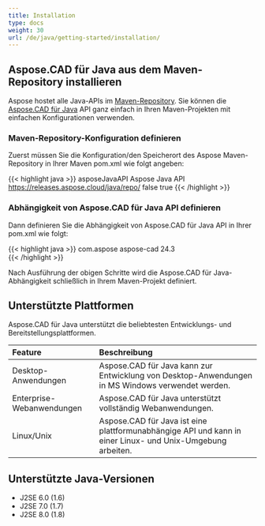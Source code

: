 ```yaml
---
title: Installation
type: docs
weight: 30
url: /de/java/getting-started/installation/
---
```


## **Aspose.CAD für Java aus dem Maven-Repository installieren**

Aspose hostet alle Java-APIs im [Maven-Repository](https://releases.aspose.com/java/repo/com/aspose/). Sie können die [Aspose.CAD für Java](https://releases.aspose.com/java/repo/com/aspose/aspose-cad/) API ganz einfach in Ihren Maven-Projekten mit einfachen Konfigurationen verwenden.

### **Maven-Repository-Konfiguration definieren**

Zuerst müssen Sie die Konfiguration/den Speicherort des Aspose Maven-Repository in Ihrer Maven pom.xml wie folgt angeben:

{{< highlight java >}}
<repositories>
    <repository>
        <id>asposeJavaAPI</id>
        <name>Aspose Java API</name>
        <url>https://releases.aspose.cloud/java/repo/</url>
        <snapshots>
            <enabled>false</enabled>
        </snapshots>
        <releases>
            <enabled>true</enabled>
        </releases>
    </repository>
</repositories>
{{< /highlight >}}

### **Abhängigkeit von Aspose.CAD für Java API definieren**

Dann definieren Sie die Abhängigkeit von Aspose.CAD für Java API in Ihrer pom.xml wie folgt:

{{< highlight java >}}
 <dependencies>
    <dependency>
        <groupId>com.aspose</groupId>
        <artifactId>aspose-cad</artifactId>
        <version>24.3</version>        
   </dependency>
</dependencies>
{{< /highlight >}}

Nach Ausführung der obigen Schritte wird die Aspose.CAD für Java-Abhängigkeit schließlich in Ihrem Maven-Projekt definiert.

## **Unterstützte Plattformen**

Aspose.CAD für Java unterstützt die beliebtesten Entwicklungs- und Bereitstellungsplattformen.

|**Feature**|**Beschreibung**|
| :- | :- |
|Desktop-Anwendungen|Aspose.CAD für Java kann zur Entwicklung von Desktop-Anwendungen in MS Windows verwendet werden.|
|Enterprise-Webanwendungen|Aspose.CAD für Java unterstützt vollständig Webanwendungen.|
|Linux/Unix|Aspose.CAD für Java ist eine plattformunabhängige API und kann in einer Linux- und Unix-Umgebung arbeiten.|

## **Unterstützte Java-Versionen**

- J2SE 6.0 (1.6)
- J2SE 7.0 (1.7)
- J2SE 8.0 (1.8)
